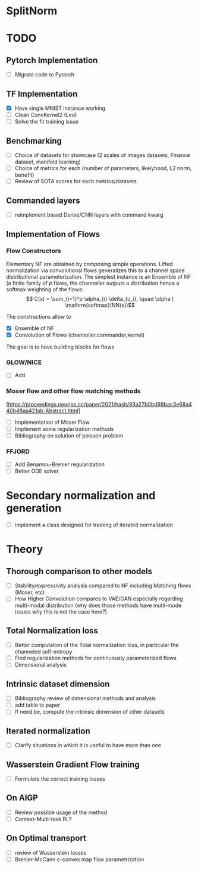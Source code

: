 # SplitNorm


# TODO

## Pytorch Implementation
- [ ] Migrate code to Pytorch

## TF Implementation
- [x] Have single MNIST instance working
- [ ] Clean ConvKernel2 (Leo)
- [ ] Solve the fit training issue
##  Benchmarking
- [ ] Choice of datasets for showcase (2 scales of images datasets, Finance dataset, manifold learning)
- [ ] Choice of metrics for each (number of parameters, likelyhood, L2 norm, benefit)
- [ ] Review  of SOTA scores for each metrics/datasets

## Commanded layers
- [ ] reimplement based Dense/CNN layers with command kwarg



## Implementation of Flows
### Flow Constructors
Elementary NF are obtained by composing simple operations. Lifted normalization
via convolutional flows generalizes this to a channel space distributional parameterization.
The simplest instance is an Ensemble of NF (a finite family of $p$ flows, the channeller outputs a distribution hence a softmax weighting of the flows:
  $$ C(x) = \sum_{i=1}^p \alpha_{i} \delta_{c_i}, \quad \alpha ) \mathrm{softmax}(NN(x))$$


The constructions allow to
- [x] Ensemble of NF
- [x] Convolution of Flows (channeller,commander,kernel)

The goal is to have building blocks for flows
### GLOW/NICE
- [ ] Add

### Moser flow and other flow matching methods
[https://proceedings.neurips.cc/paper/2021/hash/93a27b0bd99bac3e68a440b48aa421ab-Abstract.html]
- [ ] Implementation of Moser Flow
- [ ] Implement some regularization methods
- [ ] Bibliography on solution of poisson problem
###  FFJORD
- [ ] Add Benamou-Brenier regularization
- [ ] Better ODE solver

# Secondary normalization and generation
- [ ] implement a class designed for training of iterated normalization

# Theory
## Thorough comparison to other models
- [ ] Stability/expressivity analysis compared to NF including Matching flows (Moser, etc)
- [ ] How Higher Convolution compares to VAE/GAN especially regarding multi-modal distribution (why does those methods have mutli-mode issues why this is not the case here?)

## Total Normalization loss
- [ ] Better computation of the Total normalization loss, in particular the channeled self-entropy
- [ ] Find regularization methods for continuously parameterized flows
- [ ] Dimensional analysis
## Intrinsic dataset dimension
- [ ] Bibliography review of dimensional methods and analysis
- [ ] add table to paper
- [ ] If need be, compute the intrinsic dimension of other datasets
## Iterated normalization
- [ ] Clarify situations in which it is useful to have more than one
## Wasserstein Gradient Flow training
- [ ] Formulate the correct training losses
## On AIGP
- [ ] Review possible usage of the method
- [ ] Context-Multi-task RL?
## On Optimal transport
- [ ] review of Wasserstein losses
- [ ] Brenier-McCann c-convex map flow parametrization
#
